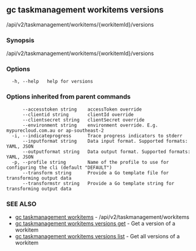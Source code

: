 ## gc taskmanagement workitems versions

/api/v2/taskmanagement/workitems/{workitemId}/versions

### Synopsis

/api/v2/taskmanagement/workitems/{workitemId}/versions

### Options

```
  -h, --help   help for versions
```

### Options inherited from parent commands

```
      --accesstoken string    accessToken override
      --clientid string       clientId override
      --clientsecret string   clientSecret override
      --environment string    environment override. E.g. mypurecloud.com.au or ap-southeast-2
  -i, --indicateprogress      Trace progress indicators to stderr
      --inputformat string    Data input format. Supported formats: YAML, JSON
      --outputformat string   Data output format. Supported formats: YAML, JSON
  -p, --profile string        Name of the profile to use for configuring the cli (default "DEFAULT")
      --transform string      Provide a Go template file for transforming output data
      --transformstr string   Provide a Go template string for transforming output data
```

### SEE ALSO

* [gc taskmanagement workitems](gc_taskmanagement_workitems.html)	 - /api/v2/taskmanagement/workitems
* [gc taskmanagement workitems versions get](gc_taskmanagement_workitems_versions_get.html)	 - Get a version of a workitem
* [gc taskmanagement workitems versions list](gc_taskmanagement_workitems_versions_list.html)	 - Get all versions of a workitem


